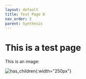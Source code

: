 ```yaml
---
layout: default
title: Test Page 0
nav_order: 2
parent: Synthesis
---
```


# This is a test page
This is an image:

![has_children](/images/has_children.png){:width="250px"}

